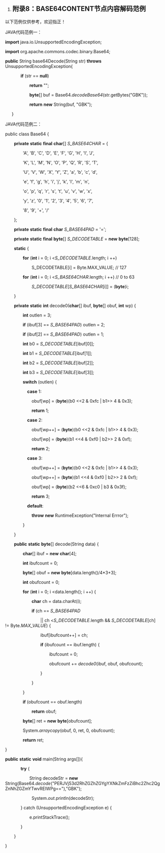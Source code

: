 1. ## <a name="_toc300825273"></a><a name="_toc496253909"></a>**附录8：BASE64CONTENT节点内容解码范例**

以下范例仅供参考，欢迎指正！

JAVA代码范例一：

**import** java.io.UnsupportedEncodingException;

**import** org.apache.commons.codec.binary.Base64;

**public** String base64Decode(String str) **throws** UnsupportedEncodingException{

`		`**if** (str == **null**)

`			`**return** "";

`			`**byte**[] buf = Base64.*decodeBase64*(str.getBytes("GBK"));

`			`**return** **new** String(buf, "GBK");		

`	`}

JAVA代码范例二：

public class Base64 {

`    `**private** **static** **final** **char**[] *S_BASE64CHAR* = {

`        `'A', 'B', 'C', 'D', 'E', 'F', 'G', 'H', 'I', 'J', 

`        `'K', 'L', 'M', 'N', 'O', 'P', 'Q', 'R', 'S', 'T', 

`        `'U', 'V', 'W', 'X', 'Y', 'Z', 'a', 'b', 'c', 'd', 

`        `'e', 'f', 'g', 'h', 'i', 'j', 'k', 'l', 'm', 'n', 

`        `'o', 'p', 'q', 'r', 's', 't', 'u', 'v', 'w', 'x', 

`        `'y', 'z', '0', '1', '2', '3', '4', '5', '6', '7', 

`        `'8', '9', '+', '/'

`    `};

`    `**private** **static** **final** **char** *S_BASE64PAD* = '=';

`    `**private** **static** **final** **byte**[] *S_DECODETABLE* = **new** **byte**[128];

`    `**static** {

`        `**for** (**int** i = 0;  i <*S_DECODETABLE*.length;  i ++)

`            `S_DECODETABLE[i] = Byte.MAX_VALUE;  // 127

`        `**for** (**int** i = 0;  i <*S_BASE64CHAR*.length;  i ++) // 0 to 63

`            `*S_DECODETABLE*[*S_BASE64CHAR*[i]] = (**byte**)i;

`    `}

`    `**private** **static** **int** decode0(**char**[] ibuf, **byte**[] obuf, **int** wp) {

`        `**int** outlen = 3;

`        `**if** (ibuf[3] == *S_BASE64PAD*)  outlen = 2;

`        `**if** (ibuf[2] == *S_BASE64PAD*)  outlen = 1;

`        `**int** b0 = *S_DECODETABLE*[ibuf[0]];

`        `**int** b1 = *S_DECODETABLE*[ibuf[1]];

`        `**int** b2 = *S_DECODETABLE*[ibuf[2]];

`        `**int** b3 = *S_DECODETABLE*[ibuf[3]];

`        `**switch** (outlen) {

`          `**case** 1:

`            `obuf[wp] = (**byte**)(b0 <<2 & 0xfc | b1>> 4 & 0x3);

`            `**return** 1;

`          `**case** 2:

`            `obuf[wp++] = (**byte**)(b0 <<2 & 0xfc | b1>> 4 & 0x3);

`            `obuf[wp] = (**byte**)(b1 <<4 & 0xf0 | b2>> 2 & 0xf);

`            `**return** 2;

`          `**case** 3:

`            `obuf[wp++] = (**byte**)(b0 <<2 & 0xfc | b1>> 4 & 0x3);

`            `obuf[wp++] = (**byte**)(b1 <<4 & 0xf0 | b2>> 2 & 0xf);

`            `obuf[wp] = (**byte**)(b2 <<6 & 0xc0 | b3 & 0x3f);

`            `**return** 3;

`          `**default**:

`            `**throw** **new** RuntimeException("Internal Errror");

`        `}

`    `}

`    `**public** **static** **byte**[] decode(String data) {

`        `**char**[] ibuf = **new** **char**[4];

`        `**int** ibufcount = 0;

`        `**byte**[] obuf = **new** **byte**[data.length()/4\*3+3];

`        `**int** obufcount = 0;

`        `**for** (**int** i = 0;  i <data.length();  i ++) {

`            `**char** ch = data.charAt(i);

`            `**if** (ch == *S_BASE64PAD*

`                `|| ch <*S_DECODETABLE*.length && *S_DECODETABLE*[ch] != Byte.*MAX_VALUE*) {

`                `ibuf[ibufcount++] = ch;

`                `**if** (ibufcount == ibuf.length) {

`                    `ibufcount = 0;

`                    `obufcount += *decode0*(ibuf, obuf, obufcount);

`                `}

`            `}

`        `}

`        `**if** (obufcount == obuf.length)

`            `**return** obuf;

`        `**byte**[] ret = **new** **byte**[obufcount];

`        `System.*arraycopy*(obuf, 0, ret, 0, obufcount);

`        `**return** ret;

}

**public** **static** **void** main(String args[]){

`    	`**try** {

`			`String decodeStr = **new** String(Base64.*decode*("PERJVj53d2RhZGZhZGYgYXNkZmFzZiBhc2Zhc2QgZnNhZGZmYTwvRElWPg=="),"GBK");

`            `System.*out*.println(decodeStr);

`    	`} catch (UnsupportedEncodingException e) {

`			`e.printStackTrace();

`		`}

`    `}

}

